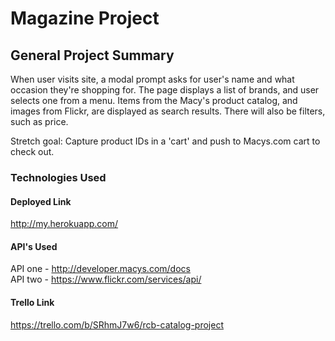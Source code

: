 <h1>Magazine Project</h1>

<h2>General Project Summary</h2>

<p>When user visits site, a modal prompt asks for user's name and what occasion they're shopping for. The page displays a list of brands, and user selects one from a menu. Items from the Macy's product catalog, and images from Flickr, are displayed as search results. There will also be filters, such as price.</p>

<p>Stretch goal: Capture product IDs in a 'cart' and push to Macys.com cart to check out.</p>

<h3>Technologies Used</h3>

<h4>Deployed Link</h4>

http://my.herokuapp.com/

<h4>API's Used</h4>

API one - <a href="http://developer.macys.com/docs" target="_blank">http://developer.macys.com/docs</a>
<br>API two - <a href="https://www.flickr.com/services/api/">https://www.flickr.com/services/api/</a>

<h4>Trello Link</h4>

<a href="https://trello.com/b/SRhmJ7w6/rcb-catalog-project" target="_blank">https://trello.com/b/SRhmJ7w6/rcb-catalog-project</a>